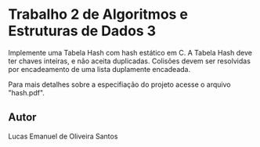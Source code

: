 # Trabalho 2 de Algoritmos e Estruturas de Dados 3
Implemente uma Tabela Hash com hash estático em C. A Tabela Hash deve ter chaves inteiras, e não aceita duplicadas. Colisões devem ser resolvidas por encadeamento de uma lista duplamente encadeada.

Para mais detalhes sobre a especifiação do projeto acesse o arquivo "hash.pdf".

## Autor
Lucas Emanuel de Oliveira Santos

